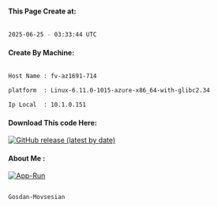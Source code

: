 
   
#### This Page Create at:

```bash

2025-06-25 - 03:33:44 UTC

```

#### Create By Machine:

```bash

Host Name : fv-az1691-714

platform  : Linux-6.11.0-1015-azure-x86_64-with-glibc2.34

Ip Local  : 10.1.0.151

```
#### Download This code Here:

[![GitHub release (latest by date)](https://img.shields.io/github/v/release/Gosdan-Movsesian/Gosdan?style=for-the-badge&label=Download)](https://github.com/Gosdan-Movsesian/Gosdan/releases) 

</p> 

#### About Me :

[![App-Run](https://github.com/Gosdan-Movsesian/Gosdan/actions/workflows/App-Run.yml/badge.svg)](https://github.com/Gosdan-Movsesian/Gosdan/actions/workflows/App-Run.yml)

```bash

Gosdan-Movsesian

```

